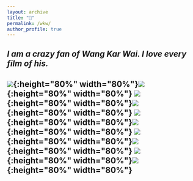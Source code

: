 ```yaml
---
layout: archive
title: "🖤"
permalink: /wkw/
author_profile: true
---
```

*I am a crazy fan of Wang Kar Wai. I love every film of his.*
---
![](/images/afzz.JPG){:height="80%" width="80%"}![](/images/cqsl.JPG){:height="80%" width="80%"}
![](/images/dlts.JPG){:height="80%" width="80%"}![](/images/hhnh.JPG){:height="80%" width="80%"}
![](/images/cgzx.JPG){:height="80%" width="80%"}![](/images/2046.JPG){:height="80%" width="80%"}
![](/images/wjkm.JPG){:height="80%" width="80%"}![](/images/lmzy.JPG){:height="80%" width="80%"}
![](/images/dxxd.JPG){:height="80%" width="80%"}![](/images/ydzs.JPG){:height="80%" width="80%"}
---
